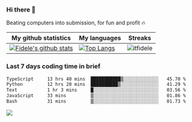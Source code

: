 ### Hi there 👋
<p>Beating computers into submission, for fun and profit 🔥</p>

|My github statistics|My languages|Streaks|
|-|-|-|
|[![Fidele's github stats](https://github-readme-stats.vercel.app/api?username=itfidele&count_private=true&show_icons=true&theme=dark&hide_title=true)](https://github.com/itfidele)|[![Top Langs](https://github-readme-stats.vercel.app/api/top-langs/?username=itfidele&show_icons=true&langs_count=8&theme=dark&layout=compact&hide_title=true)](https://github.com/itfidele)|![itfidele](https://github-readme-streak-stats.herokuapp.com/?user=itfidele&theme=dark)

### Last 7 days coding time in brief
<!--START_SECTION:waka-->

```txt
TypeScript     13 hrs 40 mins  ███████████▒░░░░░░░░░░░░░   45.70 %
Python         12 hrs 20 mins  ██████████▒░░░░░░░░░░░░░░   41.29 %
Text           1 hr 3 mins     █░░░░░░░░░░░░░░░░░░░░░░░░   03.56 %
JavaScript     33 mins         ▒░░░░░░░░░░░░░░░░░░░░░░░░   01.86 %
Bash           31 mins         ▒░░░░░░░░░░░░░░░░░░░░░░░░   01.73 %
```

<!--END_SECTION:waka-->

![](https://komarev.com/ghpvc/?username=itfidele)
